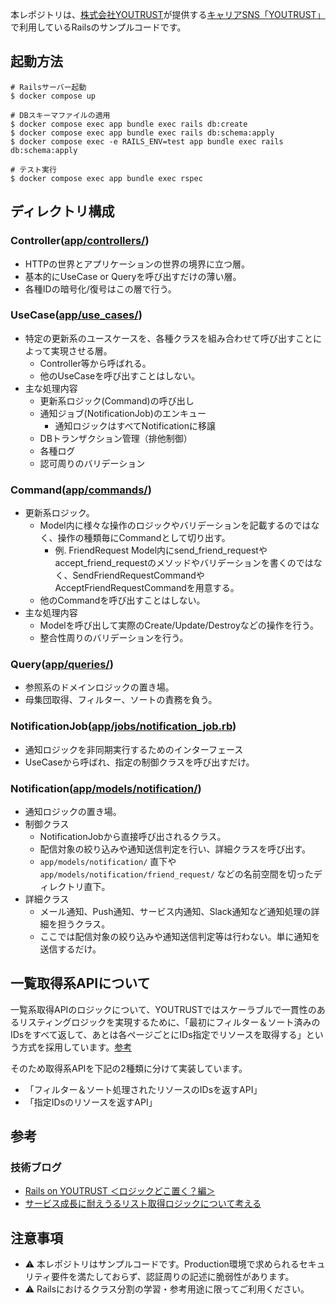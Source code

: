 本レポジトリは、[株式会社YOUTRUST](https://youtrust.co.jp/)が提供する[キャリアSNS「YOUTRUST」](https://youtrust.jp/)で利用しているRailsのサンプルコードです。

## 起動方法

```
# Railsサーバー起動
$ docker compose up

# DBスキーマファイルの適用
$ docker compose exec app bundle exec rails db:create
$ docker compose exec app bundle exec rails db:schema:apply
$ docker compose exec -e RAILS_ENV=test app bundle exec rails db:schema:apply

# テスト実行
$ docker compose exec app bundle exec rspec
```

## ディレクトリ構成

### Controller([app/controllers/](https://github.com/team-youtrust/sample-webapp/tree/main/app/controllers))
- HTTPの世界とアプリケーションの世界の境界に立つ層。
- 基本的にUseCase or Queryを呼び出すだけの薄い層。
- 各種IDの暗号化/復号はこの層で行う。

### UseCase([app/use\_cases/](https://github.com/team-youtrust/sample-webapp/tree/main/app/use_cases))
- 特定の更新系のユースケースを、各種クラスを組み合わせて呼び出すことによって実現させる層。
    - Controller等から呼ばれる。
    - 他のUseCaseを呼び出すことはしない。
- 主な処理内容
    - 更新系ロジック(Command)の呼び出し
    - 通知ジョブ(NotificationJob)のエンキュー
        - 通知ロジックはすべてNotificationに移譲
    - DBトランザクション管理（排他制御）
    - 各種ログ
    - 認可周りのバリデーション

### Command([app/commands/](https://github.com/team-youtrust/sample-webapp/tree/main/app/commands))
- 更新系ロジック。
    - Model内に様々な操作のロジックやバリデーションを記載するのではなく、操作の種類毎にCommandとして切り出す。
        - 例. FriendRequest Model内にsend\_friend\_requestやaccept\_friend\_requestのメソッドやバリデーションを書くのではなく、SendFriendRequestCommandやAcceptFriendRequestCommandを用意する。
    - 他のCommandを呼び出すことはしない。
- 主な処理内容
    - Modelを呼び出して実際のCreate/Update/Destroyなどの操作を行う。
    - 整合性周りのバリデーションを行う。

### Query([app/queries/](https://github.com/team-youtrust/sample-webapp/tree/main/app/queries))
- 参照系のドメインロジックの置き場。
- 母集団取得、フィルター、ソートの責務を負う。

### NotificationJob([app/jobs/notification\_job.rb](https://github.com/team-youtrust/sample-webapp/blob/main/app/jobs/notification_job.rb))
- 通知ロジックを非同期実行するためのインターフェース
- UseCaseから呼ばれ、指定の制御クラスを呼び出すだけ。

### Notification([app/models/notification/](https://github.com/team-youtrust/sample-webapp/tree/main/app/models/notification))
- 通知ロジックの置き場。
- 制御クラス
    - NotificationJobから直接呼び出されるクラス。
    - 配信対象の絞り込みや通知送信判定を行い、詳細クラスを呼び出す。
    - `app/models/notification/` 直下や `app/models/notification/friend_request/` などの名前空間を切ったディレクトリ直下。
- 詳細クラス
    - メール通知、Push通知、サービス内通知、Slack通知など通知処理の詳細を担うクラス。
    - ここでは配信対象の絞り込みや通知送信判定等は行わない。単に通知を送信するだけ。

## 一覧取得系APIについて
一覧系取得APIのロジックについて、YOUTRUSTではスケーラブルで一貫性のあるリスティングロジックを実現するために、「最初にフィルター＆ソート済みのIDsをすべて返して、あとは各ページごとにIDs指定でリソースを取得する」という方式を採用しています。[参考](https://tech.youtrust.co.jp/entry/thinking-about-scaleable-listing-logic)

そのため取得系APIを下記の2種類に分けて実装しています。

- 「フィルター＆ソート処理されたリソースのIDsを返すAPI」
- 「指定IDsのリソースを返すAPI」

## 参考

### 技術ブログ
* [Rails on YOUTRUST ＜ロジックどこ置く？編＞](https://tech.youtrust.co.jp/entry/rails-on-youtrust-class-division)
* [サービス成長に耐えうるリスト取得ロジックについて考える](https://tech.youtrust.co.jp/entry/thinking-about-scaleable-listing-logic)

## 注意事項
* :warning: 本レポジトリはサンプルコードです。Production環境で求められるセキュリティ要件を満たしておらず、認証周りの記述に脆弱性があります。
* :warning: Railsにおけるクラス分割の学習・参考用途に限ってご利用ください。

